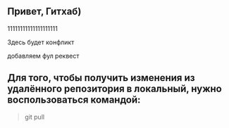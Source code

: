 ## Привет, Гитхаб)

11111111111111111111

Здесь будет конфликт

добавляем фул реквест

## Для того, чтобы получить изменения из удалённого репозитория в локальный, нужно воспользоваться командой:
> git pull